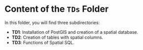 # Content of the `TDs` Folder

In this folder, you will find three subdirectories:

- **TD1**: Installation of PostGIS and creation of a spatial database.  
- **TD2**: Creation of tables with spatial columns.  
- **TD3**: Functions of Spatial SQL.
